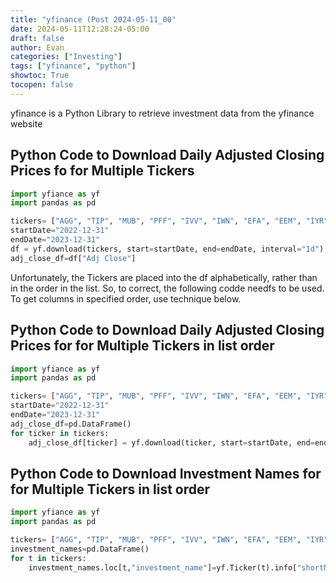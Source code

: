 ```yaml
---
title: "yfinance (Post 2024-05-11_00"
date: 2024-05-11T12:28:24-05:00
draft: false
author: Evan
categories: ["Investing"]
tags: ["yfinance", "python"]
showtoc: True
tocopen: false
---
```


<!-- # yfinance -->

yfinance is a Python Library to retrieve investment data from the yfinance website

## Python Code to Download Daily Adjusted Closing Prices fo for Multiple Tickers

```python
import yfiance as yf
import pandas as pd

tickers= ["AGG", "TIP", "MUB", "PFF", "IVV", "IWN", "EFA", "EEM", "IYR"]
startDate="2022-12-31"
endDate="2023-12-31"
df = yf.download(tickers, start=startDate, end=endDate, interval="1d")
adj_close_df=df["Adj Close"]
```

Unfortunately, the Tickers are placed into the df alphabetically, rather than in the order in the list. So, to correct, the following codde needfs to be used. To get columns in specified order, use technique below.

## Python Code to Download Daily Adjusted Closing Prices for for Multiple Tickers in list order

```python
import yfiance as yf
import pandas as pd

tickers= ["AGG", "TIP", "MUB", "PFF", "IVV", "IWN", "EFA", "EEM", "IYR"]
startDate="2022-12-31"
endDate="2023-12-31"
adj_close_df=pd.DataFrame()
for ticker in tickers:
    adj_close_df[ticker] = yf.download(ticker, start=startDate, end=endDate, interval="1d")["Adj Close"]
```
## Python Code to Download Investment Names for for Multiple Tickers in list order
```python
import yfiance as yf
import pandas as pd

tickers= ["AGG", "TIP", "MUB", "PFF", "IVV", "IWN", "EFA", "EEM", "IYR"]
investment_names=pd.DataFrame()
for t in tickers:
    investment_names.loc[t,"investment_name"]=yf.Ticker(t).info["shortName"]
```